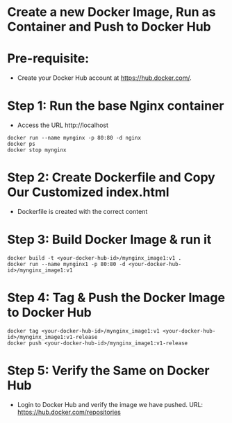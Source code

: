# Create a new Docker Image, Run as Container and Push to Docker Hub

# Pre-requisite:
- Create your Docker Hub account at https://hub.docker.com/.

# Step 1: Run the base Nginx container
- Access the URL http://localhost
```t
docker run --name mynginx -p 80:80 -d nginx
docker ps
docker stop mynginx
```
# Step 2: Create Dockerfile and Copy Our Customized index.html
- Dockerfile is created with the correct content

# Step 3: Build Docker Image & run it
```t
docker build -t <your-docker-hub-id>/mynginx_image1:v1 .
docker run --name mynginx1 -p 80:80 -d <your-docker-hub-id>/mynginx_image1:v1
```

# Step 4: Tag & Push the Docker Image to Docker Hub
```t
docker tag <your-docker-hub-id>/mynginx_image1:v1 <your-docker-hub-id>/mynginx_image1:v1-release
docker push <your-docker-hub-id>/mynginx_image1:v1-release
```

# Step 5: Verify the Same on Docker Hub
- Login to Docker Hub and verify the image we have pushed.
URL: https://hub.docker.com/repositories